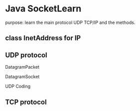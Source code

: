 # Java SocketLearn 
purpose: learn the main protocol UDP TCP/IP and the methods.
## class InetAddress for IP

## UDP protocol

DatagramPacket

DatagramSocket

UDP Coding

## TCP protocol